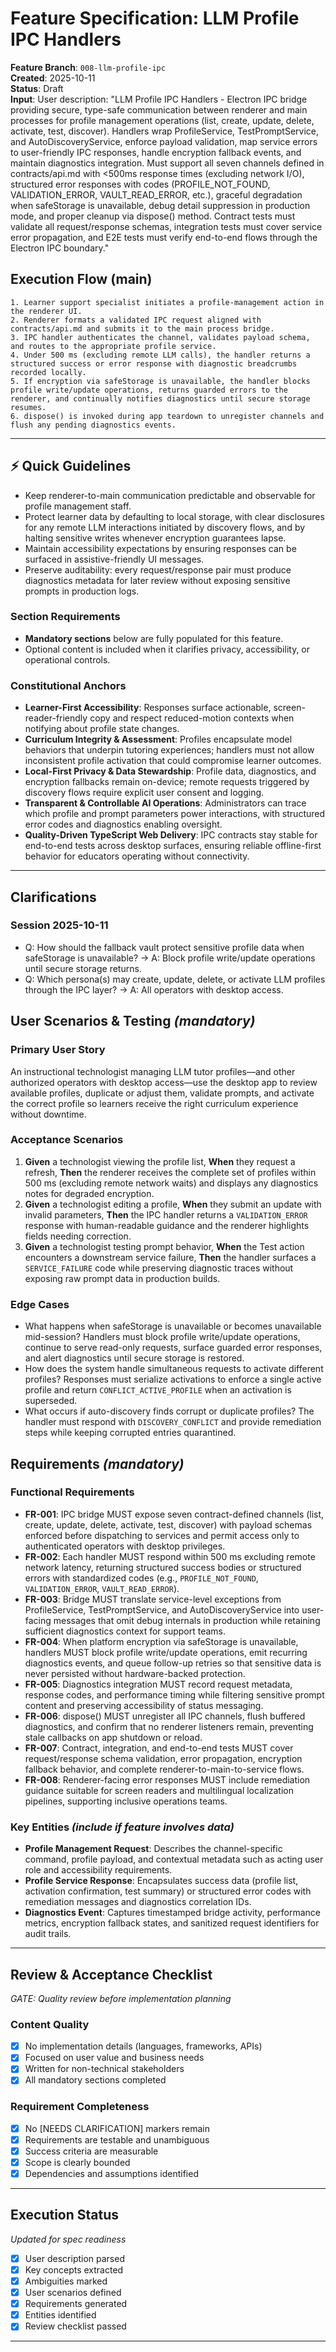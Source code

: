 # Feature Specification: LLM Profile IPC Handlers

**Feature Branch**: `008-llm-profile-ipc`  
**Created**: 2025-10-11  
**Status**: Draft  
**Input**: User description: "LLM Profile IPC Handlers - Electron IPC bridge providing secure, type-safe communication between renderer and main processes for profile management operations (list, create, update, delete, activate, test, discover). Handlers wrap ProfileService, TestPromptService, and AutoDiscoveryService, enforce payload validation, map service errors to user-friendly IPC responses, handle encryption fallback events, and maintain diagnostics integration. Must support all seven channels defined in contracts/api.md with <500ms response times (excluding network I/O), structured error responses with codes (PROFILE_NOT_FOUND, VALIDATION_ERROR, VAULT_READ_ERROR, etc.), graceful degradation when safeStorage is unavailable, debug detail suppression in production mode, and proper cleanup via dispose() method. Contract tests must validate all request/response schemas, integration tests must cover service error propagation, and E2E tests must verify end-to-end flows through the Electron IPC boundary."

## Execution Flow (main)
```
1. Learner support specialist initiates a profile-management action in the renderer UI.
2. Renderer formats a validated IPC request aligned with contracts/api.md and submits it to the main process bridge.
3. IPC handler authenticates the channel, validates payload schema, and routes to the appropriate profile service.
4. Under 500 ms (excluding remote LLM calls), the handler returns a structured success or error response with diagnostic breadcrumbs recorded locally.
5. If encryption via safeStorage is unavailable, the handler blocks profile write/update operations, returns guarded errors to the renderer, and continually notifies diagnostics until secure storage resumes.
6. dispose() is invoked during app teardown to unregister channels and flush any pending diagnostics events.
```

---
## ⚡ Quick Guidelines
- Keep renderer-to-main communication predictable and observable for profile management staff.
- Protect learner data by defaulting to local storage, with clear disclosures for any remote LLM interactions initiated by discovery flows, and by halting sensitive writes whenever encryption guarantees lapse.
- Maintain accessibility expectations by ensuring responses can be surfaced in assistive-friendly UI messages.
- Preserve auditability: every request/response pair must produce diagnostics metadata for later review without exposing sensitive prompts in production logs.

### Section Requirements
- **Mandatory sections** below are fully populated for this feature.
- Optional content is included when it clarifies privacy, accessibility, or operational controls.

### Constitutional Anchors
- **Learner-First Accessibility**: Responses surface actionable, screen-reader-friendly copy and respect reduced-motion contexts when notifying about profile state changes.
- **Curriculum Integrity & Assessment**: Profiles encapsulate model behaviors that underpin tutoring experiences; handlers must not allow inconsistent profile activation that could compromise learner outcomes.
- **Local-First Privacy & Data Stewardship**: Profile data, diagnostics, and encryption fallbacks remain on-device; remote requests triggered by discovery flows require explicit user consent and logging.
- **Transparent & Controllable AI Operations**: Administrators can trace which profile and prompt parameters power interactions, with structured error codes and diagnostics enabling oversight.
- **Quality-Driven TypeScript Web Delivery**: IPC contracts stay stable for end-to-end tests across desktop surfaces, ensuring reliable offline-first behavior for educators operating without connectivity.

---

## Clarifications

### Session 2025-10-11
- Q: How should the fallback vault protect sensitive profile data when safeStorage is unavailable? → A: Block profile write/update operations until secure storage returns.
- Q: Which persona(s) may create, update, delete, or activate LLM profiles through the IPC layer? → A: All operators with desktop access.

## User Scenarios & Testing *(mandatory)*

### Primary User Story
An instructional technologist managing LLM tutor profiles—and other authorized operators with desktop access—use the desktop app to review available profiles, duplicate or adjust them, validate prompts, and activate the correct profile so learners receive the right curriculum experience without downtime.

### Acceptance Scenarios
1. **Given** a technologist viewing the profile list, **When** they request a refresh, **Then** the renderer receives the complete set of profiles within 500 ms (excluding remote network waits) and displays any diagnostics notes for degraded encryption.
2. **Given** a technologist editing a profile, **When** they submit an update with invalid parameters, **Then** the IPC handler returns a `VALIDATION_ERROR` response with human-readable guidance and the renderer highlights fields needing correction.
3. **Given** a technologist testing prompt behavior, **When** the Test action encounters a downstream service failure, **Then** the handler surfaces a `SERVICE_FAILURE` code while preserving diagnostic traces without exposing raw prompt data in production builds.

### Edge Cases
- What happens when safeStorage is unavailable or becomes unavailable mid-session? Handlers must block profile write/update operations, continue to serve read-only requests, surface guarded error responses, and alert diagnostics until secure storage is restored.
- How does the system handle simultaneous requests to activate different profiles? Responses must serialize activations to enforce a single active profile and return `CONFLICT_ACTIVE_PROFILE` when an activation is superseded.
- What occurs if auto-discovery finds corrupt or duplicate profiles? The handler must respond with `DISCOVERY_CONFLICT` and provide remediation steps while keeping corrupted entries quarantined.

## Requirements *(mandatory)*

### Functional Requirements
- **FR-001**: IPC bridge MUST expose seven contract-defined channels (list, create, update, delete, activate, test, discover) with payload schemas enforced before dispatching to services and permit access only to authenticated operators with desktop privileges.
- **FR-002**: Each handler MUST respond within 500 ms excluding remote network latency, returning structured success bodies or structured errors with standardized codes (e.g., `PROFILE_NOT_FOUND`, `VALIDATION_ERROR`, `VAULT_READ_ERROR`).
- **FR-003**: Bridge MUST translate service-level exceptions from ProfileService, TestPromptService, and AutoDiscoveryService into user-facing messages that omit debug internals in production while retaining sufficient diagnostics context for support teams.
- **FR-004**: When platform encryption via safeStorage is unavailable, handlers MUST block profile write/update operations, emit recurring diagnostics events, and queue follow-up retries so that sensitive data is never persisted without hardware-backed protection.
- **FR-005**: Diagnostics integration MUST record request metadata, response codes, and performance timing while filtering sensitive prompt content and preserving accessibility of status messaging.
- **FR-006**: dispose() MUST unregister all IPC channels, flush buffered diagnostics, and confirm that no renderer listeners remain, preventing stale callbacks on app shutdown or reload.
- **FR-007**: Contract, integration, and end-to-end tests MUST cover request/response schema validation, error propagation, encryption fallback behavior, and complete renderer-to-main-to-service flows.
- **FR-008**: Renderer-facing error responses MUST include remediation guidance suitable for screen readers and multilingual localization pipelines, supporting inclusive operations teams.

### Key Entities *(include if feature involves data)*
- **Profile Management Request**: Describes the channel-specific command, profile payload, and contextual metadata such as acting user role and accessibility requirements.
- **Profile Service Response**: Encapsulates success data (profile list, activation confirmation, test summary) or structured error codes with remediation messages and diagnostics correlation IDs.
- **Diagnostics Event**: Captures timestamped bridge activity, performance metrics, encryption fallback states, and sanitized request identifiers for audit trails.

---

## Review & Acceptance Checklist
*GATE: Quality review before implementation planning*

### Content Quality
- [x] No implementation details (languages, frameworks, APIs)
- [x] Focused on user value and business needs
- [x] Written for non-technical stakeholders
- [x] All mandatory sections completed

### Requirement Completeness
- [x] No [NEEDS CLARIFICATION] markers remain
- [x] Requirements are testable and unambiguous  
- [x] Success criteria are measurable
- [x] Scope is clearly bounded
- [x] Dependencies and assumptions identified

---

## Execution Status
*Updated for spec readiness*

- [x] User description parsed
- [x] Key concepts extracted
- [x] Ambiguities marked
- [x] User scenarios defined
- [x] Requirements generated
- [x] Entities identified
- [x] Review checklist passed

---
